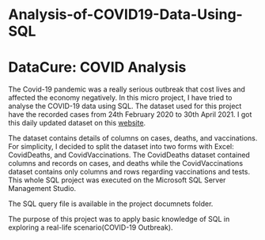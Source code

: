 # Analysis-of-COVID19-Data-Using-SQL
# DataCure: COVID Analysis


The Covid-19 pandemic was a really serious outbreak that cost lives and affected the economy negatively. In this micro project, I have tried to analyse the COVID-19 data using SQL. The dataset used for this
project have the recorded cases from 24th February 2020 to 30th April 2021. I got this daily updated dataset on this [website](https://ourworldindata.org/covid-deaths).

The dataset contains details of columns on cases, deaths, and vaccinations. For simplicity, I decided to split the dataset into two forms with Excel: CovidDeaths, and CovidVaccinations. The CovidDeaths
dataset contained columns and records on cases, and deaths while the CovidVaccinations dataset contains only columns and rows regarding vaccinations and tests. This whole SQL project was executed on
the Microsoft SQL Server Management Studio.

 The SQL query file is available in the project documnets folder.

 The purpose of this project was to apply basic knowledge of SQL in exploring a real-life scenario(COVID-19 Outbreak).


